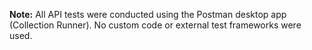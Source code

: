 **Note:** All API tests were conducted using the Postman desktop app (Collection Runner). No custom code or external test frameworks were used.

